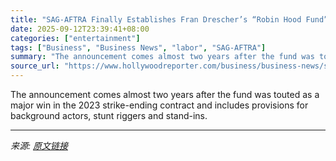 ```yaml
---
title: "SAG-AFTRA Finally Establishes Fran Drescher’s “Robin Hood Fund”"
date: 2025-09-12T23:39:41+08:00
categories: ["entertainment"]
tags: ["Business", "Business News", "labor", "SAG-AFTRA"]
summary: "The announcement comes almost two years after the fund was touted as a major win in the 2023 strike-ending contract and includes provisions for background actors, stunt riggers and stand-ins."
source_url: "https://www.hollywoodreporter.com/business/business-news/sag-aftra-robin-hood-fund-finally-set-up-1236369870/"
---
```


The announcement comes almost two years after the fund was touted as a major win in the 2023 strike-ending contract and includes provisions for background actors, stunt riggers and stand-ins.

---

*来源: [原文链接](https://www.hollywoodreporter.com/business/business-news/sag-aftra-robin-hood-fund-finally-set-up-1236369870/)*
